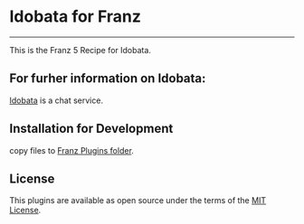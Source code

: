 # Idobata for Franz

---

This is the Franz 5 Recipe for Idobata.

## For furher information on Idobata:

[Idobata](https://idobata.io/en/home) is a chat service.

## Installation for Development

copy files to [Franz Plugins folder](http://github.com/meetfranz/plugins/blob/master/docs/integration.md#installation).

## License

This plugins are available as open source under the terms of the [MIT License](http://opensource.org/licenses/MIT).

